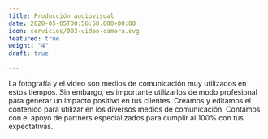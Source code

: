 ```yaml
---
title: Producción audiovisual
date: 2020-05-05T00:56:58.000+00:00
icon: servicios/003-video-camera.svg
featured: true
weight: "4"
draft: true

---
```

La fotografía y el video son medios de comunicación muy utilizados en estos tiempos. Sin embargo, es importante utilizarlos de modo profesional para generar un impacto positivo en tus clientes. Creamos y editamos el contenido para utilizar en los diversos medios de comunicación. Contamos con el apoyo de partners especializados para cumplir al 100% con tus expectativas.